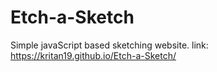 # Etch-a-Sketch
Simple javaScript based sketching website.
link: https://kritan19.github.io/Etch-a-Sketch/
